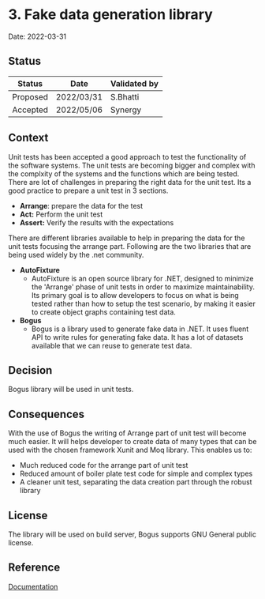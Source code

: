 # 3. Fake data generation library

Date: 2022-03-31

## Status

|Status|Date|Validated by|
|------|----|------------|
|Proposed|2022/03/31|S.Bhatti|
|Accepted|2022/05/06 |Synergy|

## Context

Unit tests has been accepted a good approach to test the functionality of the software systems. The unit tests are becoming bigger and complex with the complxity of the systems and the functions which are being tested. There are lot of challenges in preparing the right data for the unit test.
Its a good practice to prepare a unit test in 3 sections.
- **Arrange**:
    prepare the data for the test
- **Act:**
    Perform the unit test
- **Assert:**
    Verify the results with the expectations

There are different libraries available to help in preparing the data for the unit tests focusing the arrange part. Following are the two libraries that are being used widely by the .net community.

- **AutoFixture**
    - AutoFixture is an open source library for .NET, designed to minimize the 'Arrange' phase of unit tests in order to maximize maintainability. Its primary goal is to allow developers to focus on what is being tested rather than how to setup the test scenario, by making it easier to create object graphs containing test data.
- **Bogus**
    - Bogus is a library used to generate fake data in .NET. It uses fluent API to write rules for generating fake data. It has a lot of datasets available that we can reuse to generate test data.

## Decision

Bogus library will be used in unit tests.

## Consequences

With the use of Bogus the writing of Arrange part of unit test will become much easier. It will helps developer to create data of many types that can be used with the chosen framework Xunit and Moq library. This enables us to:
- Much reduced code for the arrange part of unit test
- Reduced amount of boiler plate test code for simple and complex types
- A cleaner unit test, separating the data creation part through the robust library

## License
The library will be used on build server, Bogus supports GNU General public license. 

## Reference 
[Documentation](../documentation/testing/unit-testing-library-selection-part-1.md)


